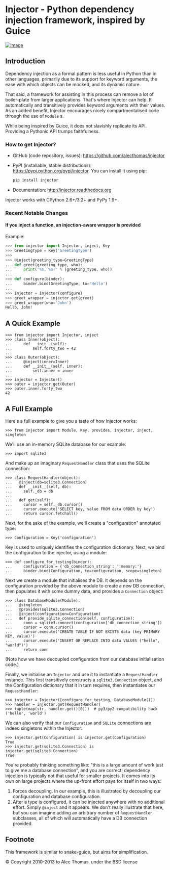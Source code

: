 Injector - Python dependency injection framework, inspired by Guice
===================================================================

[![image](https://secure.travis-ci.org/alecthomas/injector.png?branch=master)](https://travis-ci.org/alecthomas/injector)

Introduction
------------

Dependency injection as a formal pattern is less useful in Python than in other languages, primarily due to its support for keyword arguments, the ease with which objects can be mocked, and its dynamic nature.

That said, a framework for assisting in this process can remove a lot of boiler-plate from larger applications. That's where Injector can help. It automatically and transitively provides keyword arguments with their values. As an added benefit, Injector encourages nicely compartmentalised code through the use of `Module` s.

While being inspired by Guice, it does not slavishly replicate its API. Providing a Pythonic API trumps faithfulness.

### How to get Injector?

* GitHub (code repository, issues): https://github.com/alecthomas/injector

* PyPI (installable, stable distributions): https://pypi.python.org/pypi/injector. You can install it using pip:

  ```python
  pip install injector
  ```

* Documentation: http://injector.readthedocs.org

Injector works with CPython 2.6+/3.2+ and PyPy 1.9+.

### Recent Notable Changes

#### If you inject a function, an injection-aware wrapper is provided

Example:

```python
>>> from injector import Injector, inject, Key
>>> GreetingType = Key('GreetingType')
>>>
>>> @inject(greeting_type=GreetingType)
... def greet(greeting_type, who):
...     print('%s, %s!' % (greeting_type, who))
...
>>> def configure(binder):
...     binder.bind(GreetingType, to='Hello')
...
>>> injector = Injector(configure)
>>> greet_wrapper = injector.get(greet)
>>> greet_wrapper(who='John')
Hello, John!

```

A Quick Example
---------------


```pycon
>>> from injector import Injector, inject
>>> class Inner(object):
...     def __init__(self):
...         self.forty_two = 42
...
>>> class Outer(object):
...     @inject(inner=Inner)
...     def __init__(self, inner):
...         self.inner = inner
...
>>> injector = Injector()
>>> outer = injector.get(Outer)
>>> outer.inner.forty_two
42

```

A Full Example
--------------

Here's a full example to give you a taste of how Injector works:


```pycon
>>> from injector import Module, Key, provides, Injector, inject, singleton

```

We'll use an in-memory SQLite database for our example:


```pycon
>>> import sqlite3

```

And make up an imaginary `RequestHandler` class that uses the SQLite connection:


```pycon
>>> class RequestHandler(object):
...   @inject(db=sqlite3.Connection)
...   def __init__(self, db):
...     self._db = db
...
...   def get(self):
...     cursor = self._db.cursor()
...     cursor.execute('SELECT key, value FROM data ORDER by key')
...     return cursor.fetchall()

```

Next, for the sake of the example, we'll create a "configuration" annotated type:


```pycon
>>> Configuration = Key('configuration')

```

Key is used to uniquely identifies the configuration dictionary. Next, we bind the configuration to the injector, using a module:


```pycon
>>> def configure_for_testing(binder):
...     configuration = {'db_connection_string': ':memory:'}
...     binder.bind(Configuration, to=configuration, scope=singleton)

```

Next we create a module that initialises the DB. It depends on the configuration provided by the above module to create a new DB connection, then populates it with some dummy data, and provides a `Connection` object:


```pycon
>>> class DatabaseModule(Module):
...   @singleton
...   @provides(sqlite3.Connection)
...   @inject(configuration=Configuration)
...   def provide_sqlite_connection(self, configuration):
...     conn = sqlite3.connect(configuration['db_connection_string'])
...     cursor = conn.cursor()
...     cursor.execute('CREATE TABLE IF NOT EXISTS data (key PRIMARY KEY, value)')
...     cursor.execute('INSERT OR REPLACE INTO data VALUES ("hello", "world")')
...     return conn

```

(Note how we have decoupled configuration from our database initialisation code.)

Finally, we initialise an `Injector` and use it to instantiate a `RequestHandler` instance. This first transitively constructs a `sqlite3.Connection` object, and the Configuration dictionary that it in turn requires, then instantiates our `RequestHandler`:


```pycon
>>> injector = Injector([configure_for_testing, DatabaseModule()])
>>> handler = injector.get(RequestHandler)
>>> tuple(map(str, handler.get()[0]))  # py3/py2 compatibility hack
('hello', 'world')

```

We can also verify that our `Configuration` and `SQLite` connections are indeed singletons within the Injector:


```pycon
>>> injector.get(Configuration) is injector.get(Configuration)
True
>>> injector.get(sqlite3.Connection) is injector.get(sqlite3.Connection)
True

```

You're probably thinking something like: "this is a large amount of work just to give me a database connection", and you are correct; dependency injection is typically not that useful for smaller projects. It comes into its own on large projects where the up-front effort pays for itself in two ways:

1.  Forces decoupling. In our example, this is illustrated by decoupling our configuration and database configuration.
2.  After a type is configured, it can be injected anywhere with no additional effort. Simply `@inject` and it appears. We don't really illustrate that here, but you can imagine adding an arbitrary number of `RequestHandler` subclasses, all of which will automatically have a DB connection provided.

Footnote
--------

This framework is similar to snake-guice, but aims for simplification.

&copy; Copyright 2010-2013 to Alec Thomas, under the BSD license
